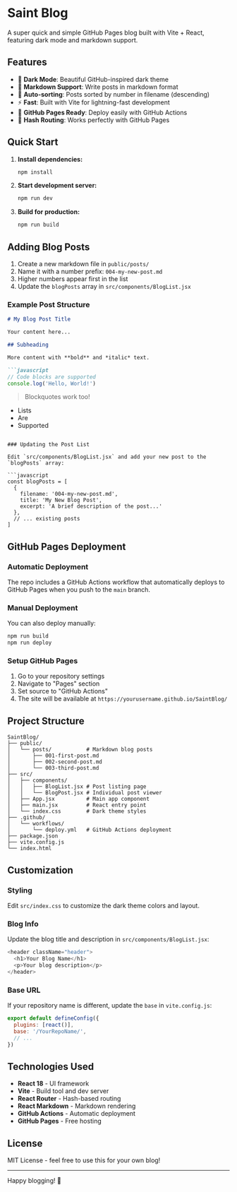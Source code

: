 # Saint Blog

A super quick and simple GitHub Pages blog built with Vite + React, featuring dark mode and markdown support.

## Features

- 🌙 **Dark Mode**: Beautiful GitHub-inspired dark theme
- 📝 **Markdown Support**: Write posts in markdown format
- 🔄 **Auto-sorting**: Posts sorted by number in filename (descending)
- ⚡ **Fast**: Built with Vite for lightning-fast development
- 🚀 **GitHub Pages Ready**: Deploy easily with GitHub Actions
- 🔗 **Hash Routing**: Works perfectly with GitHub Pages

## Quick Start

1. **Install dependencies:**
   ```bash
   npm install
   ```

2. **Start development server:**
   ```bash
   npm run dev
   ```

3. **Build for production:**
   ```bash
   npm run build
   ```

## Adding Blog Posts

1. Create a new markdown file in `public/posts/`
2. Name it with a number prefix: `004-my-new-post.md`
3. Higher numbers appear first in the list
4. Update the `blogPosts` array in `src/components/BlogList.jsx`

### Example Post Structure

```markdown
# My Blog Post Title

Your content here...

## Subheading

More content with **bold** and *italic* text.

```javascript
// Code blocks are supported
console.log('Hello, World!')
```

> Blockquotes work too!

- Lists
- Are
- Supported
```

### Updating the Post List

Edit `src/components/BlogList.jsx` and add your new post to the `blogPosts` array:

```javascript
const blogPosts = [
  { 
    filename: '004-my-new-post.md', 
    title: 'My New Blog Post',
    excerpt: 'A brief description of the post...'
  },
  // ... existing posts
]
```

## GitHub Pages Deployment

### Automatic Deployment

The repo includes a GitHub Actions workflow that automatically deploys to GitHub Pages when you push to the `main` branch.

### Manual Deployment

You can also deploy manually:

```bash
npm run build
npm run deploy
```

### Setup GitHub Pages

1. Go to your repository settings
2. Navigate to "Pages" section
3. Set source to "GitHub Actions"
4. The site will be available at `https://yourusername.github.io/SaintBlog/`

## Project Structure

```
SaintBlog/
├── public/
│   └── posts/           # Markdown blog posts
│       ├── 001-first-post.md
│       ├── 002-second-post.md
│       └── 003-third-post.md
├── src/
│   ├── components/
│   │   ├── BlogList.jsx # Post listing page
│   │   └── BlogPost.jsx # Individual post viewer
│   ├── App.jsx          # Main app component
│   ├── main.jsx         # React entry point
│   └── index.css        # Dark theme styles
├── .github/
│   └── workflows/
│       └── deploy.yml   # GitHub Actions deployment
├── package.json
├── vite.config.js
└── index.html
```

## Customization

### Styling

Edit `src/index.css` to customize the dark theme colors and layout.

### Blog Info

Update the blog title and description in `src/components/BlogList.jsx`:

```javascript
<header className="header">
  <h1>Your Blog Name</h1>
  <p>Your blog description</p>
</header>
```

### Base URL

If your repository name is different, update the `base` in `vite.config.js`:

```javascript
export default defineConfig({
  plugins: [react()],
  base: '/YourRepoName/',
  // ...
})
```

## Technologies Used

- **React 18** - UI framework
- **Vite** - Build tool and dev server
- **React Router** - Hash-based routing
- **React Markdown** - Markdown rendering
- **GitHub Actions** - Automatic deployment
- **GitHub Pages** - Free hosting

## License

MIT License - feel free to use this for your own blog!

---

Happy blogging! 🚀 